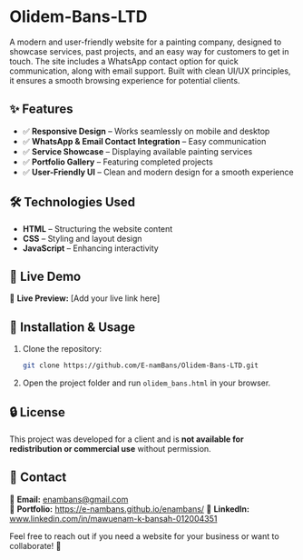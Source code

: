 # Olidem-Bans-LTD
A modern and user-friendly website for a painting company, designed to showcase services, past projects, and an easy way for customers to get in touch. The site includes a WhatsApp contact option for quick communication, along with email support. Built with clean UI/UX principles, it ensures a smooth browsing experience for potential clients.
## ✨ Features
- ✅ **Responsive Design** – Works seamlessly on mobile and desktop
- ✅ **WhatsApp & Email Contact Integration** – Easy communication
- ✅ **Service Showcase** – Displaying available painting services
- ✅ **Portfolio Gallery** – Featuring completed projects
- ✅ **User-Friendly UI** – Clean and modern design for a smooth experience

## 🛠️ Technologies Used
- **HTML** – Structuring the website content
- **CSS** – Styling and layout design
- **JavaScript** – Enhancing interactivity

## 🚀 Live Demo
🔗 **Live Preview:** [Add your live link here]

## 📌 Installation & Usage
1. Clone the repository:
   ```bash
   git clone https://github.com/E-namBans/Olidem-Bans-LTD.git
   ```
2. Open the project folder and run `olidem_bans.html` in your browser.

## 🔒 License
This project was developed for a client and is **not available for redistribution or commercial use** without permission.

## 📩 Contact
📧 **Email:** enambans@gmail.com  
🔗 **Portfolio:** https://e-nambans.github.io/enambans/
🔗 **LinkedIn:** www.linkedin.com/in/mawuenam-k-bansah-012004351

Feel free to reach out if you need a website for your business or want to collaborate! 🚀
